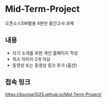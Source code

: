 # Mid-Term-Project
오픈소스SW활용 4분반 중간고사 과제

## 내용
- 자기 소개를 위한 개인 홈페이지 작성
- 최소 이미지 2개 이상
- 동영상 또는 동영상 링크 추가 (옵션)

## 접속 링크
https://kjungw1025.github.io/Mid-Term-Project/
